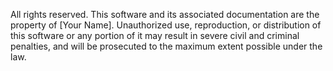 All rights reserved. This software and its associated documentation are the property of [Your Name]. 
Unauthorized use, reproduction, or distribution of this software or any portion of it may result in severe civil and criminal penalties, and will be prosecuted to the maximum extent possible under the law.
